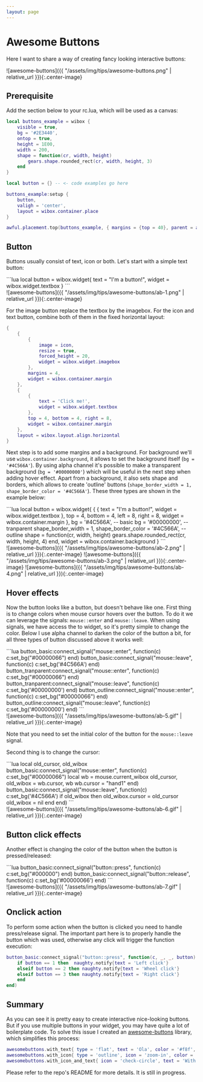 ```yaml
---
layout: page
---
```


# Awesome Buttons

Here I want to share a way of creating fancy looking interactive buttons:

![awesome-buttons]({{ "/assets/img/tips/awesome-buttons.png" | relative_url }}){:.center-image}


## Prerequisite

Add the section below to your rc.lua, which will be used as a canvas:

```lua
local buttons_example = wibox {
    visible = true,
    bg = '#2E3440',
    ontop = true,
    height = 1E00,
    width = 200,
    shape = function(cr, width, height)
        gears.shape.rounded_rect(cr, width, height, 3)
    end
}

local button = {} -- <- code examples go here

buttons_example:setup {
    button,
    valigh = 'center',
    layout = wibox.container.place
}

awful.placement.top(buttons_example, { margins = {top = 40}, parent = awful.screen.focused()})
```

## Button

Buttons usually consist of text, icon or both. Let's start with a simple text button:

<div class="row">
  <div class="col s6">
```lua
local button = wibox.widget{
    text = "I'm a button!",
    widget = wibox.widget.textbox
}
```
  </div>
  <div class="col s6">
![awesome-buttons]({{ "/assets/img/tips/awesome-buttons/ab-1.png" | relative_url }}){:.center-image}
  </div>
</div>

For the image button replace the textbox by the imagebox. For the icon and text button, combine both of them in the fixed horizontal layout:

```lua
{
    {
        {
            image = icon,
            resize = true,
            forced_height = 20,
            widget = wibox.widget.imagebox
        },
        margins = 4,
        widget = wibox.container.margin
    },
    {
        {
            text = 'Click me!',
            widget = wibox.widget.textbox
        },
        top = 4, bottom = 4, right = 8,
        widget = wibox.container.margin
    },
    layout = wibox.layout.align.horizontal
}
```

Next step is to add some margins and a background. For background we'll use `wibox.container.background`, it allows to set the background itself (`bg = '#4C566A'`). By using alpha channel it's possible to make a transparent background (`bg = '#00000000'`) which will be useful in the next step when adding hover effect. Apart from a background, it also sets shape and borders, which allows to create 'outline' buttons (`shape_border_width = 1, shape_border_color = '#4C566A'`). These three types are shown in the example below:

<div class="row">
  <div class="col s6">
```lua
local button = wibox.widget{
    {
        {
            text = "I'm a button!",
            widget = wibox.widget.textbox
        },
        top = 4, bottom = 4, left = 8, right = 8,
        widget = wibox.container.margin
    },
    bg = '#4C566A', -- basic
    bg = '#00000000', --tranparent
    shape_border_width = 1, shape_border_color = '#4C566A', -- outline
    shape = function(cr, width, height) 
        gears.shape.rounded_rect(cr, width, height, 4) 
    end,
    widget = wibox.container.background
}
```
  </div>
  <div class="col s6">
![awesome-buttons]({{ "/assets/img/tips/awesome-buttons/ab-2.png" | relative_url }}){:.center-image}
![awesome-buttons]({{ "/assets/img/tips/awesome-buttons/ab-3.png" | relative_url }}){:.center-image}
![awesome-buttons]({{ "/assets/img/tips/awesome-buttons/ab-4.png" | relative_url }}){:.center-image}
  </div>
</div>

## Hover effects

Now the button looks like a button, but doesn't behave like one. First thing is to change colors when mouse cursor hovers over the button. To do it we can leverage the signals: `mouse::enter` and `mouse::leave`. When using signals, we have access the to widget, so it's pretty simple to change the color. Below I use alpha channel to darken the color of the button a bit, for all three types of button discussed above it works well:

<div class="row">
  <div class="col s8">
```lua
button_basic:connect_signal("mouse::enter", function(c) c:set_bg("#00000066") end)
button_basic:connect_signal("mouse::leave", function(c) c:set_bg('#4C566A') end)
button_tranparent:connect_signal("mouse::enter", function(c) c:set_bg("#00000066") end)
button_tranparent:connect_signal("mouse::leave", function(c) c:set_bg('#00000000') end)
button_outline:connect_signal("mouse::enter", function(c) c:set_bg("#00000066") end)
button_outline:connect_signal("mouse::leave", function(c) c:set_bg('#00000000') end)
```
  </div>
  <div class="col s4">
![awesome-buttons]({{ "/assets/img/tips/awesome-buttons/ab-5.gif" | relative_url }}){:.center-image}
  </div>
</div>

Note that you need to set the initial color of the button for the `mouse::leave` signal. 

Second thing is to change the cursor:

<div class="row">
  <div class="col s8">
```lua
local old_cursor, old_wibox
button_basic:connect_signal("mouse::enter", function(c)
    c:set_bg("#00000066")
    local wb = mouse.current_wibox
    old_cursor, old_wibox = wb.cursor, wb
    wb.cursor = "hand1" 
end)
button_basic:connect_signal("mouse::leave", function(c)
    c:set_bg('#4C566A')
    if old_wibox then
        old_wibox.cursor = old_cursor
        old_wibox = nil
    end
end)
```
  </div>
  <div class="col s4">
![awesome-buttons]({{ "/assets/img/tips/awesome-buttons/ab-6.gif" | relative_url }}){:.center-image}
  </div>
</div>

## Button click effects

Another effect is changing the color of the button when the button is pressed/released:

<div class="row">
  <div class="col s8">
```lua
button_basic:connect_signal("button::press", function(c) c:set_bg("#000000") end)
button_basic:connect_signal("button::release", function(c) c:set_bg('#00000066') end)
```
  </div>
  <div class="col s4">
![awesome-buttons]({{ "/assets/img/tips/awesome-buttons/ab-7.gif" | relative_url }}){:.center-image}
  </div>
</div>

## Onclick action

To perform some action when the button is clicked you need to handle press/release signal. The important part here is to properly handle the button which was used, otherwise any click will trigger the function execution:

```lua
button_basic:connect_signal("button::press", function(c, _, _, button) 
    if button == 1 then  naughty.notify{text = 'Left click'} 
    elseif button == 2 then naughty.notify{text = 'Wheel click'} 
    elseif button == 3 then naughty.notify{text = 'Right click'} 
    end
end)
```

## Summary

As you can see it is pretty easy to create interactive nice-looking buttons. But if you use multiple buttons in your widget, you may have quite a lot of boilerplate code. To solve this issue I created an [awesome-buttons](https://github.com/streetturtle/awesome-buttons) library, which simplifies this process:

```lua
awesomebuttons.with_text{ type = 'flat', text = 'Ola', color = '#f8f', text_size = 12 },
awesomebuttons.with_icon{ type = 'outline', icon = 'zoom-in', color = '#f8f', shape = 'rounded_rect' },
awesomebuttons.with_icon_and_text{ icon = 'check-circle', text = 'With Icon!', color = '#f48' },
```

Please refer to the repo's README for more details. It is still in progress. 
